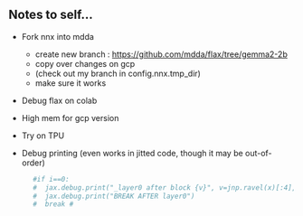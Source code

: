 
## Notes to self...

* Fork nnx into mdda 
  + create new branch : https://github.com/mdda/flax/tree/gemma2-2b
  + copy over changes on gcp
  + (check out my branch in config.nnx.tmp_dir)
  + make sure it works 
* Debug flax on colab
* High mem for gcp version
* Try on TPU


* Debug printing (even works in jitted code, though it may be out-of-order)
```python
      #if i==0:
      #  jax.debug.print("_layer0 after block {v}", v=jnp.ravel(x)[:4],)
      #  jax.debug.print("BREAK AFTER layer0")
      #  break # 
```
